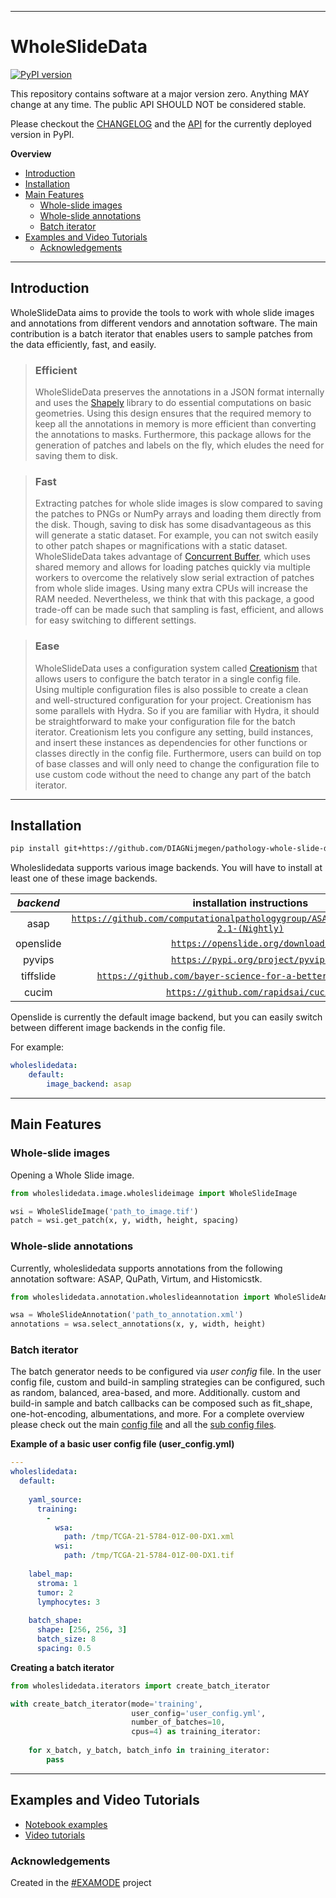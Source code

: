 ----
# WholeSlideData

[![PyPI version](https://badge.fury.io/py/wholeslidedata.svg)](https://badge.fury.io/py/wholeslidedata)

This repository contains software at a major version zero. Anything MAY change at any time. The public API SHOULD NOT be considered stable.

Please checkout the [CHANGELOG](https://github.com/DIAGNijmegen/pathology-whole-slide-data/blob/main/CHANGELOG.md) and the [API](https://diagnijmegen.github.io/pathology-whole-slide-data/) for the currently deployed version in PyPI.

**Overview**

- [Introduction](#introduction)
- [Installation](#installation)
- [Main Features](#main-features)
  - [Whole-slide images](#whole-slide-images)
  - [Whole-slide annotations](#whole-slide-annotations)
  - [Batch iterator](#batch-iterator)
- [Examples and Video Tutorials](#examples-and-video-tutorials)
  - [Acknowledgements](#acknowledgements)


----
## Introduction
WholeSlideData aims to provide the tools to work with whole slide images and annotations from different vendors and annotation software. The main contribution is a batch iterator that enables users to sample patches from the data efficiently, fast, and easily. 

> ### Efficient
> WholeSlideData preserves the annotations in a JSON format internally and uses the [Shapely](https://github.com/shapely/shapely) library to do essential computations on basic geometries. Using this design ensures that the required memory to keep all the annotations in memory is more efficient than converting the annotations to masks. Furthermore, this package allows for the generation of patches and labels on the fly, which eludes the need for saving them to disk.

> ### Fast
> Extracting patches for whole slide images is slow compared to saving the patches to PNGs or NumPy arrays and loading them directly from the disk. Though, saving to disk has some disadvantageous as this will generate a static dataset. For example, you can not switch easily to other patch shapes or magnifications with a static dataset. WholeSlideData takes advantage of [Concurrent Buffer](https://github.com/martvanrijthoven/concurrent-buffer), which uses shared memory and allows for loading patches quickly via multiple workers to overcome the relatively slow serial extraction of patches from whole slide images. Using many extra CPUs will increase the RAM needed. Nevertheless, we think that with this package, a good trade-off can be made such that sampling is fast, efficient, and allows for easy switching to different settings.

> ### Ease
> WholeSlideData uses a configuration system called [Creationism](https://github.com/martvanrijthoven/creationism) that allows users to configure the batch terator in a single config file. Using multiple configuration files is also possible to create a clean and well-structured configuration for your project. Creationism has some parallels with Hydra. So if you are familiar with Hydra, it should be straightforward to make your configuration file for the batch iterator. Creationism lets you configure any setting, build instances, and insert these instances as dependencies for other functions or classes directly in the config file. Furthermore, users can build on top of base classes and will only need to change the configuration file to use custom code without the need to change any part of the batch iterator.

-----
## Installation
```bash
pip install git+https://github.com/DIAGNijmegen/pathology-whole-slide-data@main
```

Wholeslidedata supports various image backends. You will have to install at least one of these image backends.

| _backend_ |                            **installation instructions**                            |
|:---------:|:-----------------------------------------------------------------------------------:|
| asap      | [`https://github.com/computationalpathologygroup/ASAP/releases/tag/ASAP-2.1-(Nightly)`](https://github.com/computationalpathologygroup/ASAP/releases/tag/ASAP-2.1-(Nightly)) |
| openslide | [`https://openslide.org/download/`](https://openslide.org/download/)                                                     |
| pyvips    | [`https://pypi.org/project/pyvips`](https://pypi.org/project/pyvips)                                                 |
| tiffslide | [`https://github.com/bayer-science-for-a-better-life/tiffslide`](https://github.com/bayer-science-for-a-better-life/tiffslide)                        |
| cucim     | [`https://github.com/rapidsai/cucim`](https://github.com/rapidsai/cucim)                                                  |

Openslide is currently the default image backend, but you can easily switch between different image backends in the config file.

For example:
```yaml
wholeslidedata:
    default:
        image_backend: asap
```

-----
## Main Features

### Whole-slide images 

Opening a Whole Slide image.

```python
from wholeslidedata.image.wholeslideimage import WholeSlideImage

wsi = WholeSlideImage('path_to_image.tif') 
patch = wsi.get_patch(x, y, width, height, spacing)
```

### Whole-slide annotations
Currently, wholeslidedata supports annotations from the following annotation software: ASAP, QuPath, Virtum, and Histomicstk.

```python
from wholeslidedata.annotation.wholeslideannotation import WholeSlideAnnotation

wsa = WholeSlideAnnotation('path_to_annotation.xml')
annotations = wsa.select_annotations(x, y, width, height)
```

### Batch iterator
The batch generator needs to be configured via *user config* file. In the user config file, custom and build-in sampling strategies can be configured, such as random, balanced, area-based, and more. Additionally. custom and build-in sample and batch callbacks can be composed such as fit_shape, one-hot-encoding, albumentations, and more. For a complete overview please check out the main [config file](https://github.com/DIAGNijmegen/pathology-whole-slide-data/blob/main/wholeslidedata/configuration/config_files/config.yml) and all the [sub config files](https://github.com/DIAGNijmegen/pathology-whole-slide-data/tree/main/wholeslidedata/configuration/config_files).

**Example of a basic user config file (user_config.yml)**
```yaml
--- 
wholeslidedata: 
  default: 
  
    yaml_source: 
      training: 
        - 
          wsa: 
            path: /tmp/TCGA-21-5784-01Z-00-DX1.xml
          wsi: 
            path: /tmp/TCGA-21-5784-01Z-00-DX1.tif
            
    label_map: 
      stroma: 1
      tumor: 2
      lymphocytes: 3
      
    batch_shape: 
      shape: [256, 256, 3]
      batch_size: 8
      spacing: 0.5
```           

**Creating a batch iterator**
```python
from wholeslidedata.iterators import create_batch_iterator

with create_batch_iterator(mode='training', 
                           user_config='user_config.yml',
                           number_of_batches=10,
                           cpus=4) as training_iterator:
                           
    for x_batch, y_batch, batch_info in training_iterator:
        pass
```

-----
## Examples and Video Tutorials
- [Notebook examples](https://github.com/DIAGNijmegen/pathology-whole-slide-data/tree/main/notebooks)
- [Video tutorials](https://github.com/DIAGNijmegen/pathology-whole-slide-data/tree/main/tutorials)


### Acknowledgements

Created in the [#EXAMODE](https://www.examode.eu/) project

